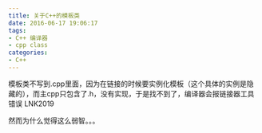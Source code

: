 ```yaml
---
title: 关于C++的模板类
date: 2016-06-17 19:06:17
tags: 
- C++ 编译器
- cpp class
categories: 
- C++
---
```


<!--more-->


<p>模板类不写到.cpp里面，因为在链接的时候要实例化模板（这个具体的实例是隐藏的），而主cpp只包含了.h，没有实现，于是找不到了，编译器会报链接器工具错误 LNK2019</p>
<p>然而为什么觉得这么弱智。。。</p>
